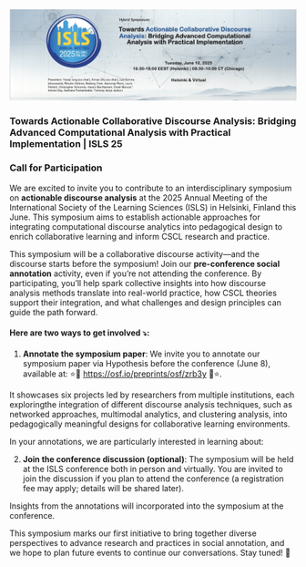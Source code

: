 


<img src="static/assets/img/background.jpeg" alt="Background Image" class="content-image" >

### Towards Actionable Collaborative Discourse Analysis: Bridging Advanced Computational Analysis with Practical Implementation | ISLS 25

### Call for Participation

We are excited to invite you to contribute to an interdisciplinary symposium on <span class="text-red">**actionable discourse analysis**</span> at the 2025 Annual Meeting of the International Society of the Learning Sciences (ISLS) in Helsinki, Finland this June. This symposium aims to establish actionable approaches for integrating computational discourse analytics into pedagogical design to enrich collaborative learning and inform CSCL research and practice.

This symposium will be a collaborative discourse activity—and the discourse starts before the symposium! Join our <span class="text-red">**pre-conference social annotation**</span> activity, even if you’re not attending the conference. By participating, you’ll help spark collective insights into how discourse analysis methods translate into real-world practice, how CSCL theories support their integration, and what challenges and design principles can guide the path forward.


#### Here are two ways to get involved ⤵: 

1. <span class="text-red"> **Annotate the symposium paper**</span>: We invite you to annotate our symposium paper via Hypothesis before the conference (June 8), available at: ⭐🔗 https://osf.io/preprints/osf/zrb3y 🔗⭐.  

It showcases six projects led by researchers from multiple institutions, each exploringthe integration of different discourse analysis techniques, such as networked approaches, multimodal analytics, and clustering analysis, into pedagogically meaningful designs for collaborative learning environments. 

In your annotations, we are particularly interested in learning about:




2. <span class="text-red">**Join the conference discussion (optional)**</span>: The symposium will be held at the ISLS conference both in person and virtually. You are invited to join the discussion if you plan to attend the conference (a registration fee may apply; details will be shared later).

Insights from the annotations will incorporated into the symposium at the conference. 

This symposium marks our first initiative to bring together diverse perspectives to advance research and practices in social annotation, and we hope to plan future events to continue our conversations. Stay tuned! 🎉


